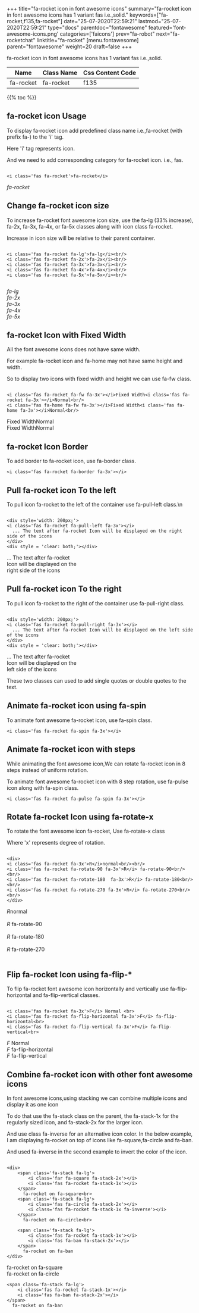 +++
title="fa-rocket icon in font awesome icons"
summary="fa-rocket icon in font awesome icons has 1 variant fas i.e.,solid."
keywords=["fa-rocket,f135,fa-rocket"]
date="25-07-2020T22:59:21"
lastmod="25-07-2020T22:59:21"
type="docs"
parentdoc="fontawesome"
featured='font-awesome-icons.png'
categories=['faicons']
prev="fa-robot"
next="fa-rocketchat"
linktitle="fa-rocket"
[menu.fontawesome]
parent="fontawesome"
weight=20
draft=false
+++


fa-rocket icon in font awesome icons has 1 variant fas i.e.,solid.

<div class='table-responsive'><table class='table'><thead><tr><th>Name</th><th>Class Name</th><th>Css Content Code</th></tr></thead><tbody><tr><td>fa-rocket</td><td>fa-rocket</td><td>f135</td></tr></tbody></table></div>


{{% toc %}}


## fa-rocket icon Usage

To display fa-rocket icon add predefined class name i.e.,fa-rocket (with prefix fa-) to the 'i' tag.

Here 'i' tag represents icon.

And we need to add corresponding category for fa-rocket icon. i.e., fas.


```

<i class='fas fa-rocket'>fa-rocket</i>
```

<i class='fas fa-rocket'>fa-rocket</i>




## Change fa-rocket icon size
To increase fa-rocket font awesome icon size, use the fa-lg (33% increase), fa-2x, fa-3x, fa-4x, or fa-5x classes along with icon class fa-rocket.

Increase in icon size will be relative to their parent container. 

```

<i class='fas fa-rocket fa-lg'>fa-lg</i><br/>
<i class='fas fa-rocket fa-2x'>fa-2x</i><br/>
<i class='fas fa-rocket fa-3x'>fa-3x</i><br/>
<i class='fas fa-rocket fa-4x'>fa-4x</i><br/>
<i class='fas fa-rocket fa-5x'>fa-5x</i><br/>
            
```

<i class='fas fa-rocket fa-lg'>fa-lg</i><br/>
<i class='fas fa-rocket fa-2x'>fa-2x</i><br/>
<i class='fas fa-rocket fa-3x'>fa-3x</i><br/>
<i class='fas fa-rocket fa-4x'>fa-4x</i><br/>
<i class='fas fa-rocket fa-5x'>fa-5x</i><br/>
            



## fa-rocket Icon with Fixed Width 

All the font awesome icons does not have same width.

For example fa-rocket icon and fa-home may not have same height and width.

So to display two icons with fixed width and height we can use fa-fw class.


```

<i class='fas fa-rocket fa-fw fa-3x'></i>Fixed Width<i class='fas fa-rocket fa-3x'></i>Normal<br/>
<i class='fas fa-home fa-fw fa-3x'></i>Fixed Width<i class='fas fa-home fa-3x'></i>Normal<br/>
```

<i class='fas fa-rocket fa-fw fa-3x'></i>Fixed Width<i class='fas fa-rocket fa-3x'></i>Normal<br/>
<i class='fas fa-home fa-fw fa-3x'></i>Fixed Width<i class='fas fa-home fa-3x'></i>Normal<br/>



## fa-rocket Icon Border 

To add border to fa-rocket icon, use fa-border class.


```
<i class='fas fa-rocket fa-border fa-3x'></i>

```
<i class='fas fa-rocket fa-border fa-3x'></i>





## Pull fa-rocket icon To the left

To pull icon fa-rocket to the left of the container use fa-pull-left class.\n

```

<div style='width: 200px;'>
<i class='fas fa-rocket fa-pull-left fa-3x'></i>
  ... The text after fa-rocket Icon will be displayed on the right side of the icons
</div>
<div style = 'clear: both;'></div>
```

<div style='width: 200px;'>
<i class='fas fa-rocket fa-pull-left fa-3x'></i>
  ... The text after fa-rocket Icon will be displayed on the right side of the icons
</div>
<div style = 'clear: both;'></div>




## Pull fa-rocket icon To the right
To pull icon fa-rocket to the right of the container use fa-pull-right class.

```

<div style='width: 200px;'>
<i class='fas fa-rocket fa-pull-right fa-3x'></i>
  ... The text after fa-rocket Icon will be displayed on the left side of the icons
</div>
<div style = 'clear: both;'></div>
```

<div style='width: 200px;'>
<i class='fas fa-rocket fa-pull-right fa-3x'></i>
  ... The text after fa-rocket Icon will be displayed on the left side of the icons
</div>
<div style = 'clear: both;'></div>

These two classes can used to add single quotes or double quotes to the text.


## Animate fa-rocket icon using fa-spin
To animate font awesome fa-rocket icon, use fa-spin class.

```
<i class='fas fa-rocket fa-spin fa-3x'></i>
```
<i class='fas fa-rocket fa-spin fa-3x'></i>




## Animate fa-rocket icon with steps
While animating the font awesome icon,We can rotate fa-rocket icon in 8 steps instead of uniform rotation.

To animate font awesome fa-rocket icon with 8 step rotation, use fa-pulse icon along with fa-spin class.


```
<i class='fas fa-rocket fa-pulse fa-spin fa-3x'></i>

```
<i class='fas fa-rocket fa-pulse fa-spin fa-3x'></i>





## Rotate fa-rocket Icon using fa-rotate-x
To rotate the font awesome icon fa-rocket, Use fa-rotate-x class

Where 'x' represents degree of rotation.


```

<div>
<i class='fas fa-rocket fa-3x'>R</i>normal<br/><br/>
<i class='fas fa-rocket fa-rotate-90 fa-3x'>R</i> fa-rotate-90<br/><br/> 
<i class='fas fa-rocket fa-rotate-180  fa-3x'>R</i> fa-rotate-180<br/><br/> 
<i class='fas fa-rocket fa-rotate-270 fa-3x'>R</i> fa-rotate-270<br/><br/>
</div>
```

<div>
<i class='fas fa-rocket fa-3x'>R</i>normal<br/><br/>
<i class='fas fa-rocket fa-rotate-90 fa-3x'>R</i> fa-rotate-90<br/><br/> 
<i class='fas fa-rocket fa-rotate-180  fa-3x'>R</i> fa-rotate-180<br/><br/> 
<i class='fas fa-rocket fa-rotate-270 fa-3x'>R</i> fa-rotate-270<br/><br/>
</div>




## Flip fa-rocket Icon using fa-flip-*
To flip fa-rocket font awesome icon horizontally and vertically use fa-flip-horizontal and fa-flip-vertical classes. 

```

<i class='fas fa-rocket fa-3x'>F</i> Normal <br>
<i class='fas fa-rocket fa-flip-horizontal fa-3x'>F</i> fa-flip-horizontal<br>
<i class='fas fa-rocket fa-flip-vertical fa-3x'>F</i> fa-flip-vertical<br>
```

<i class='fas fa-rocket fa-3x'>F</i> Normal <br>
<i class='fas fa-rocket fa-flip-horizontal fa-3x'>F</i> fa-flip-horizontal<br>
<i class='fas fa-rocket fa-flip-vertical fa-3x'>F</i> fa-flip-vertical<br>




## Combine fa-rocket icon with other font awesome icons
In font awesome icons,using stacking we can combine multiple icons and display it as one icon 

To do that use the fa-stack class on the parent, the fa-stack-1x for the regularly sized icon, and fa-stack-2x for the larger icon.

And use class fa-inverse for an alternative icon color. 
In the below example, I am displaying fa-rocket on top of icons like fa-square,fa-circle and fa-ban.

And used fa-inverse in the second example to invert the color of the icon.

```

<div>
    <span class='fa-stack fa-lg'>
        <i class='far fa-square fa-stack-2x'></i>
        <i class='fas fa-rocket fa-stack-1x'></i>
    </span>
      fa-rocket on fa-square<br>
    <span class='fa-stack fa-lg'>
        <i class='fas fa-circle fa-stack-2x'></i>
        <i class='fas fa-rocket fa-stack-1x fa-inverse'></i>
    </span>
      fa-rocket on fa-circle<br>

    <span class='fa-stack fa-lg'>
        <i class='fas fa-rocket fa-stack-1x'></i>
        <i class='fas fa-ban fa-stack-2x'></i>
    </span>
      fa-rocket on fa-ban
</div>
```

<div>
    <span class='fa-stack fa-lg'>
        <i class='far fa-square fa-stack-2x'></i>
        <i class='fas fa-rocket fa-stack-1x'></i>
    </span>
      fa-rocket on fa-square<br>
    <span class='fa-stack fa-lg'>
        <i class='fas fa-circle fa-stack-2x'></i>
        <i class='fas fa-rocket fa-stack-1x fa-inverse'></i>
    </span>
      fa-rocket on fa-circle<br>

    <span class='fa-stack fa-lg'>
        <i class='fas fa-rocket fa-stack-1x'></i>
        <i class='fas fa-ban fa-stack-2x'></i>
    </span>
      fa-rocket on fa-ban
</div>






